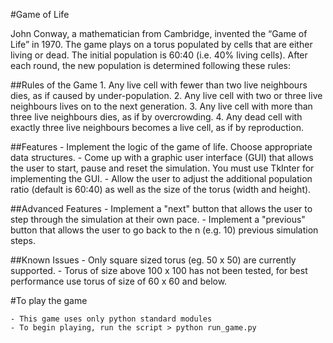 #Game of Life

John Conway, a mathematician from Cambridge, invented the “Game of Life” in 1970. The game plays on a torus populated by cells that are either living or dead. The initial population is 60:40 (i.e. 40% living cells). After each round, the new population is determined following these rules:

##Rules of the Game
	1. Any live cell with fewer than two live neighbours dies, as if caused by under-population.
	2. Any live cell with two or three live neighbours lives on to the next generation.
	3. Any live cell with more than three live neighbours dies, as if by overcrowding.
	4. Any dead cell with exactly three live neighbours becomes a live cell, as if by reproduction.

##Features
	- Implement the logic of the game of life. Choose appropriate data structures.
	- Come up with a graphic user interface (GUI) that allows the user to start, pause and reset the simulation. You must use TkInter for implementing the GUI.
	- Allow the user to adjust the additional population ratio (default is 60:40) as well as the size of the torus (width and height).
	
##Advanced Features
	- Implement a "next" button that allows the user to step through the simulation at their own pace.
	- Implement a "previous" button that allows the user to go back to the n (e.g. 10) previous simulation steps.
	
	
##Known Issues
	- Only square sized torus (eg. 50 x 50) are currently supported.
	- Torus of size above 100 x 100 has not been tested, for best performance use torus of size of 60 x 60 and below.	

#To play the game

	- This game uses only python standard modules
	- To begin playing, run the script > python run_game.py
